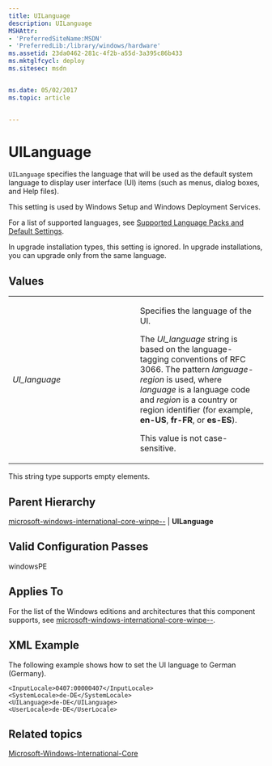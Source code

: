 ```yaml
---
title: UILanguage
description: UILanguage
MSHAttr:
- 'PreferredSiteName:MSDN'
- 'PreferredLib:/library/windows/hardware'
ms.assetid: 23da0462-281c-4f2b-a55d-3a395c86b433
ms.mktglfcycl: deploy
ms.sitesec: msdn


ms.date: 05/02/2017
ms.topic: article


---
```


# UILanguage


`UILanguage` specifies the language that will be used as the default system language to display user interface (UI) items (such as menus, dialog boxes, and Help files).

This setting is used by Windows Setup and Windows Deployment Services.

For a list of supported languages, see [Supported Language Packs and Default Settings](http://go.microsoft.com/fwlink/p/?linkid=200317).

In upgrade installation types, this setting is ignored. In upgrade installations, you can upgrade only from the same language.

## Values


<table>
<colgroup>
<col width="50%" />
<col width="50%" />
</colgroup>
<tbody>
<tr class="odd">
<td><p><em>UI_language</em></p></td>
<td><p>Specifies the language of the UI.</p>
<p>The <em>UI_language</em> string is based on the language-tagging conventions of RFC 3066. The pattern <em>language-region</em> is used, where <em>language</em> is a language code and <em>region</em> is a country or region identifier (for example, <strong>en-US</strong>, <strong>fr-FR</strong>, or <strong>es-ES</strong>).</p>
<p>This value is not case-sensitive.</p></td>
</tr>
</tbody>
</table>

 

This string type supports empty elements.

## Parent Hierarchy


[microsoft-windows-international-core-winpe--](microsoft-windows-international-core-winpe.md) | **UILanguage**

## Valid Configuration Passes


windowsPE

## Applies To


For the list of the Windows editions and architectures that this component supports, see [microsoft-windows-international-core-winpe--](microsoft-windows-international-core-winpe.md).

## XML Example


The following example shows how to set the UI language to German (Germany).

```
<InputLocale>0407:00000407</InputLocale> 
<SystemLocale>de-DE</SystemLocale> 
<UILanguage>de-DE</UILanguage> 
<UserLocale>de-DE</UserLocale>
```

## Related topics


[Microsoft-Windows-International-Core](microsoft-windows-international-core.md)

 

 







